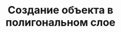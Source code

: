 ---
layout: default
title: Создание объекта в полигональном слое
parent: Работа с объектами в слоях EverGIS
grand_parent: EverGIS API
nav_order: 2
---